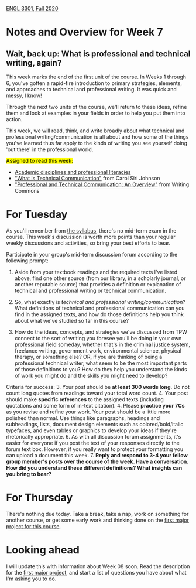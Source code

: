 [ENGL 3301, Fall 2020](../calendar.html)
# Notes and Overview for Week 7


## Wait, back up: What is professional and technical writing, again?

This week marks the end of the first unit of the course. In Weeks 1 through 6, you've gotten a rapid-fire introduction to primary strategies, elements, and approaches to technical and professional writing. It was quick and messy, I know!

Through the next two units of the course, we'll return to these ideas, refine them and look at examples in your fields in order to help you put them into action.

This week, we will read, think, and write broadly about what technical and professional writing/communication is all about and how some of the things you've learned thus far apply to the kinds of writing you see yourself doing 'out there' in the professional world.

<mark>Assigned to read this week:</mark>
 - [Academic disciplines and professional literacies](https://openenglishatslcc.pressbooks.com/chapter/so-you-wanna-be-an-engineer-a-welder-a-teacher-academic-disciplines-and-professional-literacies/)
 - [&quot;What is Technical Communication&quot;](https://www.youtube.com/watch?v=Fi5eZ2XLJc4) from Carol Siri Johnson
 - [&quot;Professional and Technical Communication: An Overview&quot;](https://writingcommons.org/article/professional-and-technical-communication-an-overview/) from Writing Commons


# For Tuesday

As you'll remember from [the syllabus](../index.html), there's no mid-term exam in the course. This week's discussion is worth more points than your regular weekly discussions and activities, so bring your best efforts to bear.

Participate in your group's mid-term discussion forum according to the following prompt:

  1. Aside from your textbook readings and the required texts I've listed above, find one other source (from our library, in a scholarly journal, or another reputable source) that provides a definition or explanation of technical and professional writing or technical communication.

  2. So, what exactly is _technical and professional writing/communication_? What definitions of technical and professional communication can you find in the assigned texts, and how do those definitions help you think about what we've studied so far in this course?

  3. How do the ideas, concepts, and strategies we've discussed from TPW connect to the sort of writing you foresee you'll be doing in your own professional field someday, whether that's in the criminal justice system, freelance writing, government work, environmental science, physical therapy, or something else? OR, if you are thinking of being a professional technical writer, what seem to be the most important parts of those definitions to you? How do they help you understand the kinds of work you might do and the skills you might need to develop?

Criteria for success:
  3. Your post should be **at least 300 words long**. Do not count long quotes from readings toward your total word count.
  4. Your post should make  **specific references**  to the assigned texts (including quotations and some form of in-text citation).
  4. Please **practice your 7Cs** as you revise and refine your work. Your post should be a little more polished than normal. Use things like paragraphs, headings and subheadings, lists, document design elements such as colored/bold/italic typefaces, and even tables or graphics to develop your ideas if they're rhetorically appropriate.
  6. As with all discussion forum assignments, it's easier for everyone if you post the text of your responses directly to the forum text box. However, if you really want to protect your formatting you can upload a document this week.
  7. **Reply and respond to 3-4 your fellow group member&#39;s posts over the course of the week. Have a conversation. How did you understand these different definitions? What insights can you bring to bear?**

#  For Thursday

There's nothing due today. Take a break, take a nap, work on something for another course, or get some early work and thinking done on the [first major project for this course](./project-1).

#  Looking ahead

I will update this with information about Week 08 soon. Read the description for the [first major project](./project-1), and start a list of questions you have about what I'm asking you to do.
